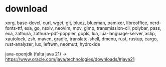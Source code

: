 # download
xorg, base-devel, curl, wget, git, bluez, blueman, pamixer, libreoffice, nerd-fonts-ttf, exa, go, nsxiv,
neovim, mpv, gimp, transmission-cli, polybar, pass, exa, zathura, zathura-pdf-poppler, gopls, lua, lua-language-server, xclip, xautolock,
zsh, maven, gradle, translate-shell, dmenu, rust, rustup, cargo, rust-analyzer, lux, leftwm, neomutt, hydroxide

java-openjdk (falta java 21) -> https://www.oracle.com/java/technologies/downloads/#java21

